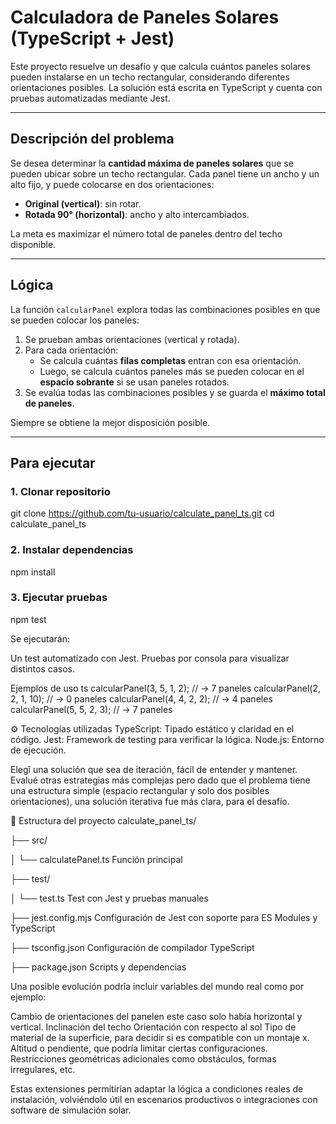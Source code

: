 # Calculadora de Paneles Solares (TypeScript + Jest)

Este proyecto resuelve un desafío y que calcula cuántos paneles solares pueden instalarse en un techo rectangular, considerando diferentes orientaciones posibles. La solución está escrita en TypeScript y cuenta con pruebas automatizadas mediante Jest.

---

##  Descripción del problema

Se desea determinar la **cantidad máxima de paneles solares** que se pueden ubicar sobre un techo rectangular. Cada panel tiene un ancho y un alto fijo, y puede colocarse en dos orientaciones:

- **Original (vertical)**: sin rotar.
- **Rotada 90° (horizontal)**: ancho y alto intercambiados.

La meta es maximizar el número total de paneles dentro del techo disponible.

---

##  Lógica 

La función `calcularPanel` explora todas las combinaciones posibles en que se pueden colocar los paneles:

1. Se prueban ambas orientaciones (vertical y rotada).
2. Para cada orientación:
   - Se calcula cuántas **filas completas** entran con esa orientación.
   - Luego, se calcula cuántos paneles más se pueden colocar en el **espacio sobrante** si se usan paneles rotados.
3. Se evalúa todas las combinaciones posibles y se guarda el **máximo total de paneles**.


Siempre se obtiene la mejor disposición posible.

---




## Para ejecutar

### 1. Clonar repositorio
git clone https://github.com/tu-usuario/calculate_panel_ts.git
cd calculate_panel_ts

### 2. Instalar dependencias
npm install

### 3. Ejecutar pruebas
npm test

Se ejecutarán:

Un test automatizado con Jest.
Pruebas por consola para visualizar distintos casos.

 Ejemplos de uso
ts
calcularPanel(3, 5, 1, 2); // → 7 paneles
calcularPanel(2, 2, 1, 10); // → 0 paneles
calcularPanel(4, 4, 2, 2); // → 4 paneles
calcularPanel(5, 5, 2, 3); // → 7 paneles

⚙️ Tecnologías utilizadas
TypeScript: Tipado estático y claridad en el código.
Jest: Framework de testing para verificar la lógica.
Node.js: Entorno de ejecución.

Elegî una solución que sea de iteración, fácil de entender y mantener. Evalué otras estrategias más complejas pero dado que el problema tiene una estructura simple (espacio rectangular y solo dos posibles orientaciones), una solución iterativa fue más clara, para el desafío. 


📁 Estructura del proyecto
calculate_panel_ts/

├── src/

│   └── calculatePanel.ts         Función principal

├── test/

│   └── test.ts                   Test con Jest y pruebas manuales

├── jest.config.mjs               Configuración de Jest con soporte para ES Modules y TypeScript

├── tsconfig.json                 Configuración de compilador TypeScript

├── package.json                  Scripts y dependencias



Una posible evolución podrîa incluir variables del mundo real como por ejemplo:

Cambio de orientaciones del panelen este caso solo había horizontal y vertical.
Inclinación del techo
Orientación con respecto al sol
Tipo de material de la superficie, para decidir si es compatible con un montaje x.
Altitud o pendiente, que podría limitar ciertas configuraciones.
Restricciones geométricas adicionales como obstáculos, formas irregulares, etc.

Estas extensiones permitirían adaptar la lógica a condiciones reales de instalación, volviéndolo útil en escenarios productivos o integraciones con software de simulación solar.





